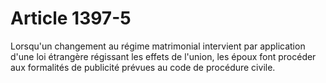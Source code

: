 # Article 1397-5

Lorsqu'un changement au régime matrimonial intervient par application d'une loi étrangère régissant les effets de l'union, les époux font procéder aux formalités de publicité prévues au    code de procédure civile.